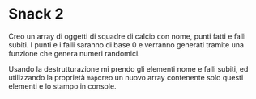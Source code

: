# Snack 2

Creo un array di oggetti di squadre di calcio con nome, punti fatti e falli subiti. I punti e i falli saranno di base 0 e verranno generati tramite una funzione che genera numeri randomici.

Usando la destrutturazione mi prendo gli elementi nome e falli subiti, ed utilizzando la proprietà `map`creo un nuovo array contenente solo questi elementi e lo stampo in console.


